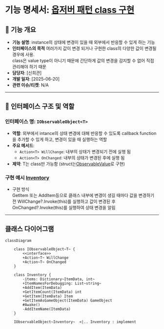 # 기능 명세서: [옵저버 패턴 class 구현](https://ko.wikipedia.org/wiki/%EC%98%B5%EC%84%9C%EB%B2%84_%ED%8C%A8%ED%84%B4)   

## 📌 기능 개요
- **기능 설명**: instance의 상태에 변경이 있을 때 외부에서 반응할 수 있게 하는 기능
- **인터페이스의 목적**
   여러가지 값이 변경 되거나 구현한 class의 다양한 값이 변경될 경우에 사용.   
   class은 value type이 아니기 때문에 간단하게 값의 변경을 감지할 수 없어 직접 관리해야 하기 때문 
- **담당자**: [신희관]
- **개발 일자**: [2025-06-20]
- **관련 이슈/티켓**:  N/A

---

## 🧩 인터페이스 구조 및 역할

### 인터페이스 명: `IObservableObject<T>`
- **역할**: 외부에서 intance의 상태 변경에 대해 반응할 수 있도록 callback function을 추가할 수 있게 하고, 변경이 있을 때 실행하는 역할
- **주요 메서드**:
  - `Action<T> WillChange`: 내부의 상태가 변경되기 전에 실행 됨
  - `Action<T> OnChanged`: 내부의 상태가 변경된 후에 실행 됨
- **제약**: T는 class만 가능함 (struct는[ObservableValue](https://10-team-project.github.io/docs/%EA%B8%B0%EB%8A%A5%EB%AA%85%EC%84%B8%EC%84%9C/%EB%94%94%EC%9E%90%EC%9D%B8%20%ED%8C%A8%ED%84%B4/ObservableValue/)로 구현)
### 구현 예시 [Inventory](https://10-team-project.github.io/docs/%EA%B8%B0%EB%8A%A5%EB%AA%85%EC%84%B8%EC%84%9C/%EC%95%84%EC%9D%B4%ED%85%9C/Inventory/)    
- 구현 방식   
  GetItem 또는 AddItem등으로 클래스 내부에 변경이 생길 때마다 
  값을 변경하기 전 WillChange?.Invoke(this)를 실행하고
  값이 변경된 후 OnChanged?.Invoke(this)를 실행하여 상태 변경을 알림

---

## 클래스 다이어그램
```mermaid
classDiagram

	class IObservableObject~T~ {
		<<interface>>
		+Action~T~ WillChange
		+Action~T~ OnChanged
	}
	
	class Inventory {
		-items: Dictionary~ItemData, int~
		+ItemNamesForDebugging: List~string~
		+AddItem(ItemData)
		+GetItemCount(ItemData) int
		+GetItem(ItemData) Item
		+GetItemAsGameObject(ItemData) GameObject
		#Awake()
		-AddItemName(ItemData)
	}

	IObservableObject~Inventory~  <|.. Inventory : implement
```